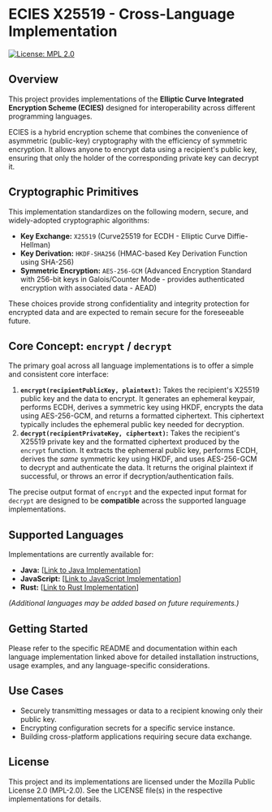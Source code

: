 # ECIES X25519 - Cross-Language Implementation

[![License: MPL 2.0](https://img.shields.io/badge/License-MPL%202.0-brightgreen.svg)](https://opensource.org/licenses/MPL-2.0)
<!-- Add other badges as needed, e.g., build status for each language -->

## Overview

This project provides implementations of the **Elliptic Curve Integrated Encryption Scheme (ECIES)** designed for interoperability across different programming languages.

ECIES is a hybrid encryption scheme that combines the convenience of asymmetric (public-key) cryptography with the efficiency of symmetric encryption. It allows anyone to encrypt data using a recipient's public key, ensuring that only the holder of the corresponding private key can decrypt it.

## Cryptographic Primitives

This implementation standardizes on the following modern, secure, and widely-adopted cryptographic algorithms:

*   **Key Exchange:** `X25519` (Curve25519 for ECDH - Elliptic Curve Diffie-Hellman)
*   **Key Derivation:** `HKDF-SHA256` (HMAC-based Key Derivation Function using SHA-256)
*   **Symmetric Encryption:** `AES-256-GCM` (Advanced Encryption Standard with 256-bit keys in Galois/Counter Mode - provides authenticated encryption with associated data - AEAD)

These choices provide strong confidentiality and integrity protection for encrypted data and are expected to remain secure for the foreseeable future.

## Core Concept: `encrypt` / `decrypt`

The primary goal across all language implementations is to offer a simple and consistent core interface:

1.  **`encrypt(recipientPublicKey, plaintext)`:** Takes the recipient's X25519 public key and the data to encrypt. It generates an ephemeral keypair, performs ECDH, derives a symmetric key using HKDF, encrypts the data using AES-256-GCM, and returns a formatted ciphertext. This ciphertext typically includes the ephemeral public key needed for decryption.
2.  **`decrypt(recipientPrivateKey, ciphertext)`:** Takes the recipient's X25519 private key and the formatted ciphertext produced by the `encrypt` function. It extracts the ephemeral public key, performs ECDH, derives the *same* symmetric key using HKDF, and uses AES-256-GCM to decrypt and authenticate the data. It returns the original plaintext if successful, or throws an error if decryption/authentication fails.

The precise output format of `encrypt` and the expected input format for `decrypt` are designed to be **compatible** across the supported language implementations.

## Supported Languages

Implementations are currently available for:

*   **Java:** [[Link to Java Implementation](https://github.com/normano/ecies_25519/tree/main/java)]
*   **JavaScript:** [[Link to JavaScript Implementation](https://github.com/normano/ecies_25519/tree/main/nodejs)]
*   **Rust:** [[Link to Rust Implementation](https://github.com/normano/ecies_25519/tree/main/rust)]

*(Additional languages may be added based on future requirements.)*

## Getting Started

Please refer to the specific README and documentation within each language implementation linked above for detailed installation instructions, usage examples, and any language-specific considerations.

## Use Cases

*   Securely transmitting messages or data to a recipient knowing only their public key.
*   Encrypting configuration secrets for a specific service instance.
*   Building cross-platform applications requiring secure data exchange.

## License

This project and its implementations are licensed under the Mozilla Public License 2.0 (MPL-2.0). See the LICENSE file(s) in the respective implementations for details.

<!-- Optional: Add Contributing section -->
<!--
## Contributing
Contributions are welcome! Please read the CONTRIBUTING.md guide (link TBD) before submitting pull requests.
-->